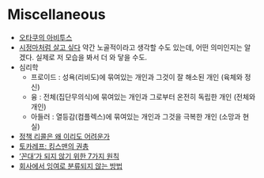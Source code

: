 Miscellaneous
=============
* [오타쿠의 아비투스](http://ppss.kr/archives/37548)
* [시정마처럼 살고 싶다](http://www.huffingtonpost.kr/minsik-kim/story_b_6796604.html) 약간 노골적이라고 생각할 수도 있는데, 어떤 의미인지는 알겠다. 실제로 저 모습을 봐서 더 와 닿을 수도.
* 심리학
  * 프로이드 : 성욕(리비도)에 묶여있는 개인과 그것이 잘 해소된 개인 (육체와 정신)
  * 융 : 전체(집단무의식)에 묶여있는 개인과 그로부터 온전히 독립한 개인 (전체와 개인)
  * 아들러 : 열등감(컴플렉스)에 묶여있는 개인과 그것을 극복한 개인 (소망과 현실)
* [정책 리콜은 왜 이리도 어려운가](http://slownews.kr/38885)
* [토카레프: 킹스맨의 권총](http://feedly.com/i/subscription/feed/http://feeds.feedburner.com/ppss)
* [’꼰대’가 되지 않기 위한 7가지 원칙](http://ppss.kr/archives/38817)
* [회사에서 잉여로 분류되지 않는 방법](http://ppss.kr/archives/38711)
